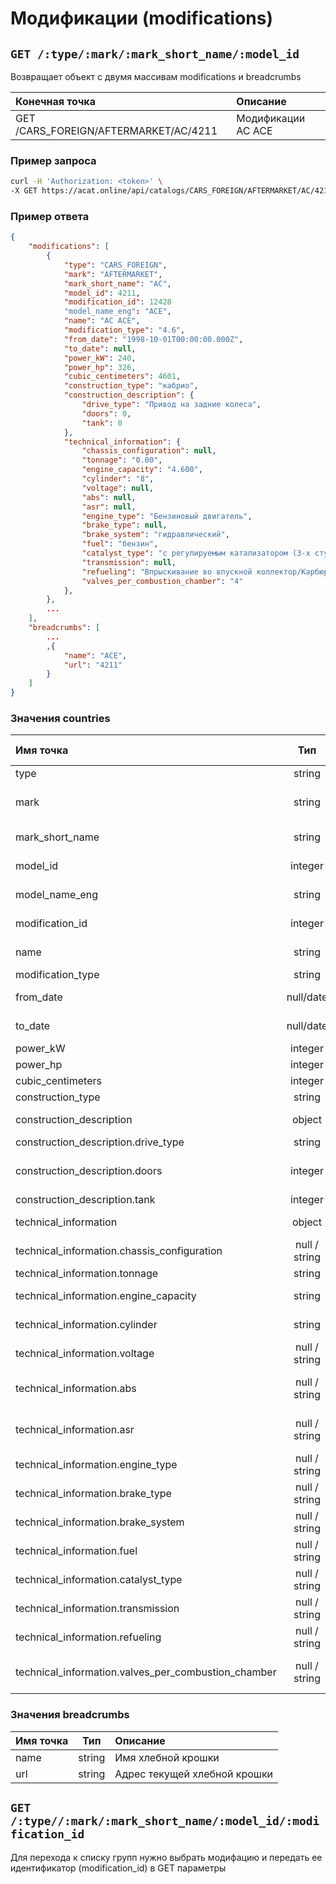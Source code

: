 # Модификации (modifications)

## `GET /:type/:mark/:mark_short_name/:model_id`

Возвращает объект с двумя массивам modifications и breadcrumbs

| Конечная точка | Описание |
| :---- | :--------------- |
| GET /CARS_FOREIGN/AFTERMARKET/AC/4211 | Модификации AC ACE |

### Пример запроса

```bash
curl -H 'Authorization: <token>' \
-X GET https://acat.online/api/catalogs/CARS_FOREIGN/AFTERMARKET/AC/4211
```

### Пример ответа

```json
{
    "modifications": [
        {
            "type": "CARS_FOREIGN",
            "mark": "AFTERMARKET",
            "mark_short_name": "AC",
            "model_id": 4211,
            "modification_id": 12428
            "model_name_eng": "ACE",
            "name": "AC ACE",
            "modification_type": "4.6",
            "from_date": "1998-10-01T00:00:00.000Z",
            "to_date": null,
            "power_kW": 240,
            "power_hp": 326,
            "cubic_centimeters": 4601,
            "construction_type": "кабрио",
            "construction_description": {
                "drive_type": "Привод на задние колеса",
                "doors": 0,
                "tank": 0
            },
            "technical_information": {
                "chassis_configuration": null,
                "tonnage": "0.00",
                "engine_capacity": "4.600",
                "cylinder": "8",
                "voltage": null,
                "abs": null,
                "asr": null,
                "engine_type": "Бензиновый двигатель",
                "brake_type": null,
                "brake_system": "гидравлический",
                "fuel": "бензин",
                "catalyst_type": "с регулируемым катализатором (3-х ступенчатый)",
                "transmission": null,
                "refueling": "Впрыскивание во впускной коллектор/Карбюратор",
                "valves_per_combustion_chamber": "4"
            },
        },
        ...
    ],
    "breadcrumbs": [
        ...
        ,{
            "name": "ACE",
            "url": "4211"
        }
    ]
}
```

### Значения countries

| Имя точка | Тип | Используется в URL | Описание |
| :---- | :------: | :------: | :--------------- |
| type | string | - | Тип кузова |
| mark | string | - | Название каталога (всегда будет AFTERMARKET) |
| mark_short_name | string | - | Сокращенное название марки |
| model_id | integer | - | Идентифкационный номер модели |
| model_name_eng | string | - | Название модели на английском |
| modification_id | integer | Да | Идентифкационный номер модификации |
| name | string | - | Название модификации |
| modification_type | string | - | Тип модификации |
| from_date | null/date | - | Дата начала производства |
| to_date | null/date | - | Дата окончания производства |
| power_kW | integer | - | Мощность кВт |
| power_hp | integer | - | Лошадиных сил |
| cubic_centimeters | integer | - | Объем в куб. см. |
| construction_type | string | - | Тип конструкции |
| construction_description | object | - | Описание конструкции |
| construction_description.drive_type | string | - | Тип привода |
| construction_description.doors | integer | - | Количество дверей (актуально для грузовых) |
| construction_description.tank | integer | - | Бак |
| technical_information | object | - | Техническая информаци |
| technical_information.chassis_configuration | null / string | - | Конфигурация шасси |
| technical_information.tonnage | string | - | Тоннаж |
| technical_information.engine_capacity | string | - | Мощность двигателя |
| technical_information.cylinder | string | - | Количество цилиндров |
| technical_information.voltage | null / string | - | Вольтаж |
| technical_information.abs | null / string | - | АБС (антиблокировочная тормозная система) |
| technical_information.asr | null / string | - | АСР (регулировка привода ведущих колес) |
| technical_information.engine_type | null / string | - | Тип двигателя |
| technical_information.brake_type | null / string | - | Тип тормозов |
| technical_information.brake_system | null / string | - | Конфигурация тормозной системы |
| technical_information.fuel | null / string | - | Топливо |
| technical_information.catalyst_type | null / string | - | Тип катализатора |
| technical_information.transmission | null / string | - | Трансмиссия |
| technical_information.refueling | null / string | - | Перезаправка |
| technical_information.valves_per_combustion_chamber | null / string | - | Количество клапанов на камерусгорания |

### Значения breadcrumbs

| Имя точка | Тип | Описание |
| :---- | :------: | :--------------- |
| name | string | Имя хлебной крошки |
| url | string | Адрес текущей хлебной крошки |


## `GET /:type//:mark/:mark_short_name/:model_id/:modification_id`

Для перехода к списку групп нужно выбрать модифацию и передать ее идентификатор (modification_id) в GET параметры